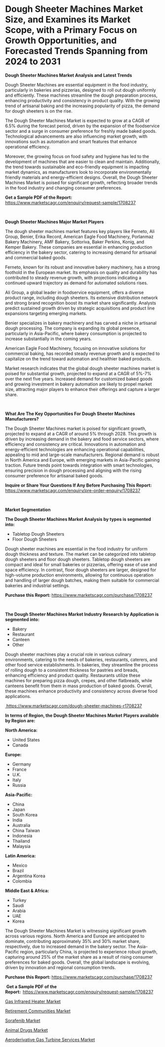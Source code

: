 <p><h1>Dough Sheeter Machines Market Size, and Examines its Market Scope, with a Primary Focus on Growth Opportunities, and Forecasted Trends Spanning from 2024 to 2031</h1></p><p><strong>Dough Sheeter Machines Market Analysis and Latest Trends</strong></p>
<p><p>Dough Sheeter Machines are essential equipment in the food industry, particularly in bakeries and pizzerias, designed to roll out dough uniformly and efficiently. These machines streamline the dough preparation process, enhancing productivity and consistency in product quality. With the growing trend of artisanal baking and the increasing popularity of pizza, the demand for dough sheeters is on the rise.</p><p>The Dough Sheeter Machines Market is expected to grow at a CAGR of 6.5% during the forecast period, driven by the expansion of the foodservice sector and a surge in consumer preference for freshly made baked goods. Technological advancements are also influencing market growth, with innovations such as automation and smart features that enhance operational efficiency.</p><p>Moreover, the growing focus on food safety and hygiene has led to the development of machines that are easier to clean and maintain. Additionally, the trend towards sustainable and eco-friendly equipment is impacting market dynamics, as manufacturers look to incorporate environmentally friendly materials and energy-efficient designs. Overall, the Dough Sheeter Machines Market is poised for significant growth, reflecting broader trends in the food industry and changing consumer preferences.</p></p>
<p><strong>Get a Sample PDF of the Report:&nbsp;</strong> <a href="https://www.marketscagr.com/enquiry/request-sample/1708237?utm_campaign=1261&utm_medium=2&utm_source=Github&utm_content=ia&utm_term=07102024&utm_id=dough-sheeter-machines">https://www.marketscagr.com/enquiry/request-sample/1708237</a></p>
<p>&nbsp;</p>
<p><strong>Dough Sheeter Machines Major Market Players</strong></p>
<p><p>The dough sheeter machines market features key players like Ferneto, Ali Group, Benier, Erika Record, American Eagle Food Machinery, Porlanmaz Bakery Machinery, AMF Bakery, Sottoriva, Baker Perkins, Konig, and Kemper Bakery. These companies are essential in enhancing production efficiency in the bakery sector, catering to increasing demand for artisanal and commercial baked goods.</p><p>Ferneto, known for its robust and innovative bakery machinery, has a strong foothold in the European market. Its emphasis on quality and durability has contributed to steady revenue growth, with projections indicating a continued upward trajectory as demand for automated solutions rises.</p><p>Ali Group, a global leader in foodservice equipment, offers a diverse product range, including dough sheeters. Its extensive distribution network and strong brand recognition boost its market share significantly. Analysts predict sustained growth driven by strategic acquisitions and product line expansions targeting emerging markets.</p><p>Benier specializes in bakery machinery and has carved a niche in artisanal dough processing. The company is expanding its global presence, particularly in Asia-Pacific, where bakery consumption is projected to increase substantially in the coming years.</p><p>American Eagle Food Machinery, focusing on innovative solutions for commercial baking, has recorded steady revenue growth and is expected to capitalize on the trend toward automation and healthier baked products.</p><p>Market research indicates that the global dough sheeter machines market is poised for substantial growth, projected to expand at a CAGR of 5%-7% over the next five years. Increased demand for customized baked goods and growing investment in bakery automation are likely to propel market size, attracting major players to enhance their offerings and capture a larger share.</p></p>
<p>&nbsp;</p>
<p><strong>What Are The Key Opportunities For Dough Sheeter Machines Manufacturers?</strong></p>
<p><p>The Dough Sheeter Machines market is poised for significant growth, projected to expand at a CAGR of around 5% through 2028. This growth is driven by increasing demand in the bakery and food service sectors, where efficiency and consistency are critical. Innovations in automation and energy-efficient technologies are enhancing operational capabilities, appealing to mid and large-scale manufacturers. Regional demand is robust in North America and Europe, with emerging markets in Asia-Pacific gaining traction. Future trends point towards integration with smart technologies, ensuring precision in dough processing and aligning with the rising consumer preference for artisanal baked goods.</p></p>
<p><strong>Inquire or Share Your Questions If Any Before Purchasing This Report:</strong> <a href="https://www.marketscagr.com/enquiry/pre-order-enquiry/1708237?utm_campaign=1261&utm_medium=2&utm_source=Github&utm_content=ia&utm_term=07102024&utm_id=dough-sheeter-machines">https://www.marketscagr.com/enquiry/pre-order-enquiry/1708237</a></p>
<p>&nbsp;</p>
<p><strong>Market Segmentation</strong></p>
<p><strong>The Dough Sheeter Machines Market Analysis by types is segmented into:</strong></p>
<p><ul><li>Tabletop Dough Sheeters</li><li>Floor Dough Sheeters</li></ul></p>
<p><p>Dough sheeter machines are essential in the food industry for uniform dough thickness and texture. The market can be categorized into tabletop dough sheeters and floor dough sheeters. Tabletop dough sheeters are compact and ideal for small bakeries or pizzerias, offering ease of use and space efficiency. In contrast, floor dough sheeters are larger, designed for high-volume production environments, allowing for continuous operation and handling of larger dough batches, making them suitable for commercial bakeries and industrial settings.</p></p>
<p><strong>Purchase this Report:&nbsp;</strong><a href="https://www.marketscagr.com/purchase/1708237?utm_campaign=1261&utm_medium=2&utm_source=Github&utm_content=ia&utm_term=07102024&utm_id=dough-sheeter-machines">https://www.marketscagr.com/purchase/1708237</a></p>
<p>&nbsp;</p>
<p><strong>The Dough Sheeter Machines Market Industry Research by Application is segmented into:</strong></p>
<p><ul><li>Bakery</li><li>Restaurant</li><li>Canteen</li><li>Other</li></ul></p>
<p><p>Dough sheeter machines play a crucial role in various culinary environments, catering to the needs of bakeries, restaurants, caterers, and other food service establishments. In bakeries, they streamline the process of rolling dough to a consistent thickness for pastries and breads, enhancing efficiency and product quality. Restaurants utilize these machines for preparing pizza dough, crepes, and other flatbreads, while canteens benefit from them in mass production of baked goods. Overall, these machines enhance productivity and consistency across diverse food applications.</p></p>
<p><a href="https://www.marketscagr.com/dough-sheeter-machines-r1708237?utm_campaign=1261&utm_medium=2&utm_source=Github&utm_content=ia&utm_term=07102024&utm_id=dough-sheeter-machines">&nbsp;https://www.marketscagr.com/dough-sheeter-machines-r1708237</a></p>
<p><strong>In terms of Region, the Dough Sheeter Machines Market Players available by Region are:</strong></p>
<p>
    <p> <strong> North America: </strong>
        <ul>
            <li>United States</li>
            <li>Canada</li>
        </ul>
        </p> 
    <p> <strong> Europe: </strong>
        <ul>
            <li>Germany</li>
            <li>France</li>
            <li>U.K.</li>
            <li>Italy</li>
            <li>Russia</li>
        </ul>
        </p> 
    <p> <strong> Asia-Pacific: </strong>
        <ul>
            <li>China</li>
            <li>Japan</li>
            <li>South Korea</li>
            <li>India</li>
            <li>Australia</li>
            <li>China Taiwan</li>
            <li>Indonesia</li>
            <li>Thailand</li>
            <li>Malaysia</li>
        </ul>
        </p> 
    <p> <strong> Latin America: </strong>
        <ul>
            <li>Mexico</li>
            <li>Brazil</li>
            <li>Argentina Korea</li>
            <li>Colombia</li>
        </ul>
        </p> 
    <p> <strong> Middle East & Africa: </strong>
        <ul>
            <li>Turkey</li>
            <li>Saudi</li>
            <li>Arabia</li>
            <li>UAE</li>
            <li>Korea</li>
        </ul>
    </p>
    </p>
<p><p>The Dough Sheeter Machines Market is witnessing significant growth across various regions. North America and Europe are anticipated to dominate, contributing approximately 35% and 30% market share, respectively, due to increased demand in the bakery sector. The Asia-Pacific region, particularly China, is projected to experience robust growth, capturing around 25% of the market share as a result of rising consumer preferences for baked goods. Overall, the global landscape is evolving, driven by innovation and regional consumption trends.</p></p>
<p><strong>Purchase this Report: </strong><a href="https://www.marketscagr.com/purchase/1708237?utm_campaign=1261&utm_medium=2&utm_source=Github&utm_content=ia&utm_term=07102024&utm_id=dough-sheeter-machines">https://www.marketscagr.com/purchase/1708237</a></p>
<p>&nbsp;<strong>Get a Sample PDF of the Report:&nbsp;&nbsp;</strong><a href="https://www.marketscagr.com/enquiry/request-sample/1708237?utm_campaign=1261&utm_medium=2&utm_source=Github&utm_content=ia&utm_term=07102024&utm_id=dough-sheeter-machines">https://www.marketscagr.com/enquiry/request-sample/1708237</a></p>
<p><strong></strong></p>
<p><p><a href="https://issuu.com/reportprime-2/docs/gas-infrared-heater-market-size-203_6ce3981852a75d?utm_campaign=1261&utm_medium=2&utm_source=Github&utm_content=ia&utm_term=07102024&utm_id=dough-sheeter-machines">Gas Infrared Heater Market</a></p><p><a href="https://www.linkedin.com/pulse/retirement-communities-market-revolution-2024-2031-trends-df3bf?utm_campaign=1261&utm_medium=2&utm_source=Github&utm_content=ia&utm_term=07102024&utm_id=dough-sheeter-machines">Retirement Communities Market</a></p><p><a href="https://www.linkedin.com/pulse/global-sorafenib-nexus-sector-confluences-regional-catalysts-dojvf?utm_campaign=1261&utm_medium=2&utm_source=Github&utm_content=ia&utm_term=07102024&utm_id=dough-sheeter-machines">Sorafenib Market</a></p><p><a href="https://www.linkedin.com/pulse/global-animal-drugs-market-focus-application-end-use-industry-k63xf?utm_campaign=1261&utm_medium=2&utm_source=Github&utm_content=ia&utm_term=07102024&utm_id=dough-sheeter-machines">Animal Drugs Market</a></p><p><a href="https://issuu.com/reportprime-2/docs/aeroderivative-gas-turbine-services_23c84bd438ee77?utm_campaign=1261&utm_medium=2&utm_source=Github&utm_content=ia&utm_term=07102024&utm_id=dough-sheeter-machines">Aeroderivative Gas Turbine Services Market</a></p></p>